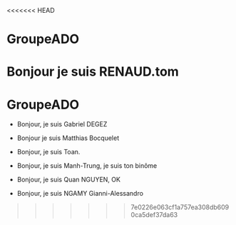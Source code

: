 <<<<<<< HEAD
# GroupeADO

Bonjour je suis RENAUD.tom
=======

# GroupeADO
- Bonjour, je suis Gabriel DEGEZ

- Bonjour je suis Matthias Bocquelet

- Bonjour, je suis Toan.

- Bonjour, je suis Manh-Trung, je suis ton binôme

- Bonjour, je suis Quan NGUYEN, OK

- Bonjour, je suis NGAMY Gianni-Alessandro

>>>>>>> 7e0226e063cf1a757ea308db6090ca5def37da63
